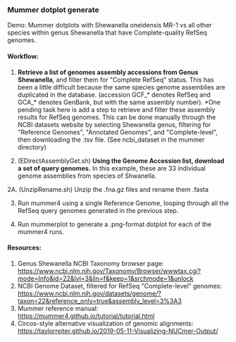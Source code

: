 ### Mummer dotplot generate

Demo: Mummer dotplots with Shewanella oneidensis MR-1 vs all other species within genus Shewanella that have Complete-quality RefSeq genomes.

#### Workflow:
1. <b>Retrieve a list of genomes assembly accessions from Genus Shewanella</b>, and filter them for "Complete RefSeq" status.  This has been a little difficult because the same species genome assemblies are duplicated in the database.  (accession GCF_* denotes RefSeq and GCA_* denotes GenBank, but with the same assembly number).  *One pending task here is add a step to retrieve and filter these assembly results for RefSeq genomes.  This can be done manually through the NCBI datasets website by selecting Shewanella genus, filtering for "Reference Genomes", "Annotated Genomes", and "Complete-level", then downloading the .tsv file.  (See ncbi_dataset in the mummer directory)

2. (EDirectAssemblyGet.sh)  <b>Using the Genome Accession list, download a set of query genomes.</b>  In this example, these are 33 individual genome assemblies from species of Shwanella.
   
  2A. (UnzipRename.sh) Unzip the .fna.gz files and rename them .fasta
  
3. Run mummer4 using a single Reference Genome, looping through all the RefSeq query genomes generated in the previous step.
   
4. Run mummerplot to generate a .png-format dotplot for each of the mummer4 runs.

#### Resources:
1. Genus Shewanella NCBI Taxonomy browser page: https://www.ncbi.nlm.nih.gov/Taxonomy/Browser/wwwtax.cgi?mode=Info&id=22&lvl=3&lin=f&keep=1&srchmode=1&unlock
2. NCBI Genome Dataset, filtered for RefSeq "Complete-level" genomes: https://www.ncbi.nlm.nih.gov/datasets/genome/?taxon=22&reference_only=true&assembly_level=3%3A3
3. Mummer reference manual: https://mummer4.github.io/tutorial/tutorial.html
4. Circos-style alternative visualization of genomic alignments: https://taylorreiter.github.io/2019-05-11-Visualizing-NUCmer-Output/
